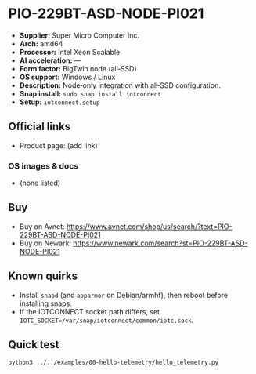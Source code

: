 # PIO-229BT-ASD-NODE-PI021

- **Supplier:** Super Micro Computer  Inc.
- **Arch:** amd64
- **Processor:** Intel Xeon Scalable
- **AI acceleration:** —
- **Form factor:** BigTwin node (all‑SSD)
- **OS support:** Windows / Linux
- **Description:** Node‑only integration with all‑SSD configuration.
- **Snap install:** `sudo snap install iotconnect`
- **Setup:** `iotconnect.setup`

## Official links
- Product page: (add link)

### OS images & docs
- (none listed)

## Buy
- Buy on Avnet: https://www.avnet.com/shop/us/search/?text=PIO-229BT-ASD-NODE-PI021
- Buy on Newark: https://www.newark.com/search?st=PIO-229BT-ASD-NODE-PI021

## Known quirks
- Install `snapd` (and `apparmor` on Debian/armhf), then reboot before installing snaps.
- If the IOTCONNECT socket path differs, set `IOTC_SOCKET=/var/snap/iotconnect/common/iotc.sock`.

## Quick test
```bash
python3 ../../examples/00-hello-telemetry/hello_telemetry.py
```

